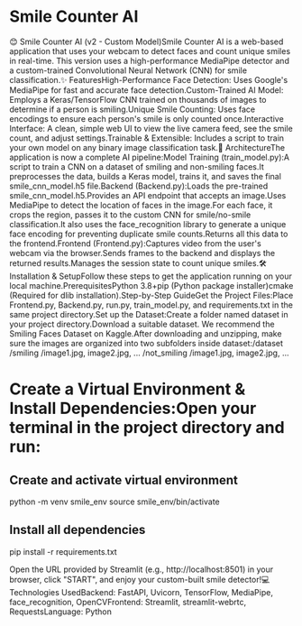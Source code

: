 # Smile Counter AI

😊 Smile Counter AI (v2 - Custom Model)Smile Counter AI is a web-based application that uses your webcam to detect faces and count unique smiles in real-time. This version uses a high-performance MediaPipe detector and a custom-trained Convolutional Neural Network (CNN) for smile classification.✨ FeaturesHigh-Performance Face Detection: Uses Google's MediaPipe for fast and accurate face detection.Custom-Trained AI Model: Employs a Keras/TensorFlow CNN trained on thousands of images to determine if a person is smiling.Unique Smile Counting: Uses face encodings to ensure each person's smile is only counted once.Interactive Interface: A clean, simple web UI to view the live camera feed, see the smile count, and adjust settings.Trainable & Extensible: Includes a script to train your own model on any binary image classification task.🚀 ArchitectureThe application is now a complete AI pipeline:Model Training (train_model.py):A script to train a CNN on a dataset of smiling and non-smiling faces.It preprocesses the data, builds a Keras model, trains it, and saves the final smile_cnn_model.h5 file.Backend (Backend.py):Loads the pre-trained smile_cnn_model.h5.Provides an API endpoint that accepts an image.Uses MediaPipe to detect the location of faces in the image.For each face, it crops the region, passes it to the custom CNN for smile/no-smile classification.It also uses the face_recognition library to generate a unique face encoding for preventing duplicate smile counts.Returns all this data to the frontend.Frontend (Frontend.py):Captures video from the user's webcam via the browser.Sends frames to the backend and displays the returned results.Manages the session state to count unique smiles.🛠️ Installation & SetupFollow these steps to get the application running on your local machine.PrerequisitesPython 3.8+pip (Python package installer)cmake (Required for dlib installation).Step-by-Step GuideGet the Project Files:Place Frontend.py, Backend.py, run.py, train_model.py, and requirements.txt in the same project directory.Set up the Dataset:Create a folder named dataset in your project directory.Download a suitable dataset. We recommend the Smiling Faces Dataset on Kaggle.After downloading and unzipping, make sure the images are organized into two subfolders inside dataset:/dataset
  /smiling
      /image1.jpg, image2.jpg, ...
  /not_smiling
      /image1.jpg, image2.jpg, ...

# Create a Virtual Environment & Install Dependencies:Open your terminal in the project directory and run:

## Create and activate virtual environment
python -m venv smile_env
source smile_env/bin/activate


## Install all dependencies
pip install -r requirements.txt

Open the URL provided by Streamlit (e.g., http://localhost:8501) in your browser, click "START", and enjoy your custom-built smile detector!💻 Technologies UsedBackend: FastAPI, Uvicorn, TensorFlow, MediaPipe, face_recognition, OpenCVFrontend: Streamlit, streamlit-webrtc, RequestsLanguage: Python